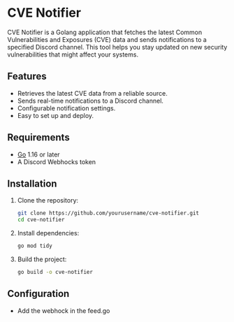 # CVE Notifier

CVE Notifier is a Golang application that fetches the latest Common Vulnerabilities and Exposures (CVE) data and sends notifications to a specified Discord channel. This tool helps you stay updated on new security vulnerabilities that might affect your systems.

## Features

- Retrieves the latest CVE data from a reliable source.
- Sends real-time notifications to a Discord channel.
- Configurable notification settings.
- Easy to set up and deploy.

## Requirements

- [Go](https://golang.org/dl/) 1.16 or later
- A Discord Webhocks token

## Installation

1. Clone the repository:
    ```bash
    git clone https://github.com/yourusername/cve-notifier.git
    cd cve-notifier
    ```

2. Install dependencies:
    ```bash
    go mod tidy
    ```

3. Build the project:
    ```bash
    go build -o cve-notifier
    ```

## Configuration
- Add the webhock in the feed.go
